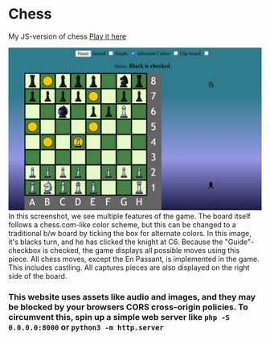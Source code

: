 # Chess
My JS-version of chess
[Play it here](https://felixalbrigtsen.github.io/chess)

![Full screenshot](./screenshots/sc2.png)
In this screenshot, we see multiple features of the game. 
The board itself follows a chess.com-like color scheme, but this can be changed to a traditional b/w board by ticking the box for alternate colors. 
In this image, it's blacks turn, and he has clicked the knight at C6. Because the "Guide"-checkbox is checked, the game displays all possible moves using this piece.
All chess moves, except the En Passant, is implemented in the game. This includes castling.
All captures pieces are also displayed on the right side of the board.



### This website uses assets like audio and images, and they may be blocked by your browsers CORS cross-origin policies. To circumvent this, spin up a simple web server like `php -S 0.0.0.0:8000` or `python3 -m http.server`
